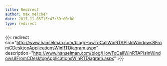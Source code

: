 ```yaml
---
title: Redirect
author: Max Melcher
date: 2017-11-05T15:47:59+00:00
type: redirect
---
```

{{< redirect src="http://www.hanselman.com/blog/HowToCallWinRTAPIsInWindows8FromCDesktopApplicationsWinRTDiagram.aspx" description="http://www.hanselman.com/blog/HowToCallWinRTAPIsInWindows8FromCDesktopApplicationsWinRTDiagram.aspx" >}}

